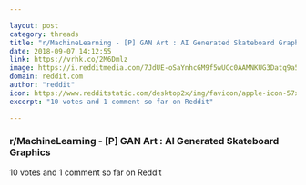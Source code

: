 ```yaml
---

layout: post
category: threads
title: "r/MachineLearning - [P] GAN Art : AI Generated Skateboard Graphics"
date: 2018-09-07 14:12:55
link: https://vrhk.co/2M6Dmlz
image: https://i.redditmedia.com/7JdUE-oSaYnhcGM9f5wUCc0AAMNKUG3Datq9a524zhg.jpg?s=a91db9447a48c0157db3cebaed5e0540
domain: reddit.com
author: "reddit"
icon: https://www.redditstatic.com/desktop2x/img/favicon/apple-icon-57x57.png
excerpt: "10 votes and 1 comment so far on Reddit"

---
```


### r/MachineLearning - [P] GAN Art : AI Generated Skateboard Graphics

10 votes and 1 comment so far on Reddit